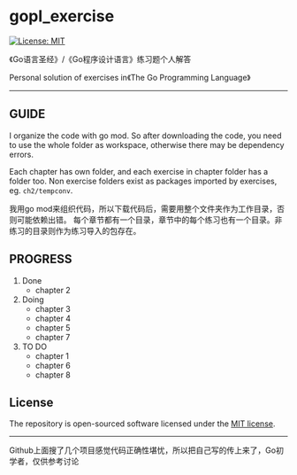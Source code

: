 # gopl_exercise

[![License: MIT](https://img.shields.io/badge/license-MIT-yellow.svg?style=flat-square)](https://github.com/dkl78167816/gopl_exercise/blob/master/LICENSE)

《Go语言圣经》/《Go程序设计语言》练习题个人解答

Personal solution of exercises in《The Go Programming Language》

---

## GUIDE

I organize the code with go mod. So after downloading the code, you need to use the whole folder as workspace,
otherwise there may be dependency errors.

Each chapter has own folder, and each exercise in chapter folder has a folder too.
Non exercise folders exist as packages imported by exercises, eg. `ch2/tempconv`.

我用go mod来组织代码，所以下载代码后，需要用整个文件夹作为工作目录，否则可能依赖出错。
每个章节都有一个目录，章节中的每个练习也有一个目录。非练习的目录则作为练习导入的包存在。

## PROGRESS

1. Done
    - chapter 2
2. Doing
    - chapter 3
    - chapter 4
    - chapter 5
    - chapter 7
3. TO DO
    - chapter 1
    - chapter 6
    - chapter 8

## License

The repository is open-sourced software licensed under the [MIT license](https://github.com/dkl78167816/gopl_exercise/blob/master/LICENSE).

---

Github上面搜了几个项目感觉代码正确性堪忧，所以把自己写的传上来了，Go初学者，仅供参考讨论
